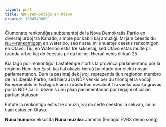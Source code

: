 ```yaml
---
layout: post
title: NDP-renkontiĝo en Otavo
created: 1084549800
---
```

Ĉiumonate renkontiĝas subtenantoj de la Nova Demokratia Partio en diversaj urboj tra Kanado, simple por babili kaj amuziĝi.  Mi jam ĉeestis du <a href="http://ndp.meetup.com/">NDP-renkontiĝojn</a> en Waterloo, sed hieraŭ mi unuafoje ĉeestis renkontiĝon en Otavo.  Tiuj en Waterloo estis tre sukcesaj, sed Otavo estas multe pli granda urbo, kaj do ĉeestas pli da homoj.  Hieraŭ venis ĉirkaŭ 25.

Kia tago por renkontiĝo!  Lastatempe mortis la provinca parlamentano por la regiono Hamilton East, kaj tial okazis hieraŭ balotado por elekti novan parlamentanon.  Dum la pasintaj dek jaroj, reprezentis tiun regionon membro de la Liberala Partio, sed hieraŭ la NDP venkis per du trionoj el la voĉoj!  Kompreneble ni festegis kiam ni aŭdis tiun novaĵon!  Tiu venko aparte gravas por la NDP ĉar ili bezonis unu plian parlamentanon por regajni oficialan partian statuson.

Entute la renkontiĝo estis tre amuza, kaj mi certe ĉeestos la sekvan, se mi tiam estos en Otavo.

<b>Nuna humoro:</b> ekscitita
<b>Nuna muziko:</b> Jammin (Emagic EVB3 demo song)
